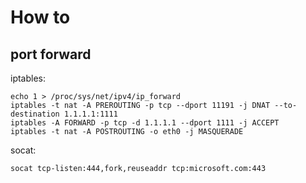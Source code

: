 # How to

## port forward

iptables:

```
echo 1 > /proc/sys/net/ipv4/ip_forward
iptables -t nat -A PREROUTING -p tcp --dport 11191 -j DNAT --to-destination 1.1.1.1:1111
iptables -A FORWARD -p tcp -d 1.1.1.1 --dport 1111 -j ACCEPT
iptables -t nat -A POSTROUTING -o eth0 -j MASQUERADE
```

socat:

```
socat tcp-listen:444,fork,reuseaddr tcp:microsoft.com:443
```

